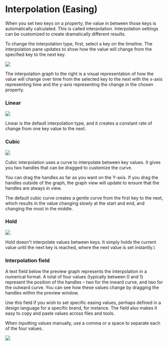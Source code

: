 # Interpolation (Easing)

When you set two keys on a property, the value in between those keys is automatically calculated. This is called interpolation. Interpolation settings can be customized to create dramatically different results.

To change the interpolation type, first, select a key on the timeline. The interpolation pane updates to show how the value will change from the specified key to the next key.

![](https://public.rive.app/help/interpolation.png)

The interpolation graph to the right is a visual representation of how the value will change over time from the selected key to the next with the x-axis representing time and the y-axis representing the change in the chosen property.

### **Linear**

![](https://public.rive.app/help/linear_20px.gif)

Linear is the default interpolation type, and it creates a constant rate of change from one key value to the next.

### **Cubic**

![](https://public.rive.app/help/cubic_20px.gif)

Cubic interpolation uses a curve to interpolate between key values. It gives you two handles that can be dragged to customize the curve.

You can drag the handles as far as you want on the Y-axis. If you drag the handles outside of the graph, the graph view will update to ensure that the handles are always in view.

The default cubic curve creates a gentle curve from the first key to the next, which results in the value changing slowly at the start and end, and changing the most in the middle.

### **Hold**

![](https://public.rive.app/help/hold_20px.gif)

Hold doesn't interpolate values between keys. It simply holds the current value until the next key is reached, where the next value is set instantly.\

### Interpolation field

A text field below the preview graph represents the interpolation in a numerical format. A total of four values (typically between 0 and 1) represent the position of the handles – two for the inward curve, and two for the outward curve. You can see how these values change by dragging the handles within the preview window.

Use this field if you wish to set specific easing values, perhaps defined in a design language for a specific brand, for instance. The field also makes it easy to copy and paste values across files and tools.

When inputting values manually, use a comma or a space to separate each of the four values.&#x20;

![](https://public.rive.app/help/interpolation_field.gif)
